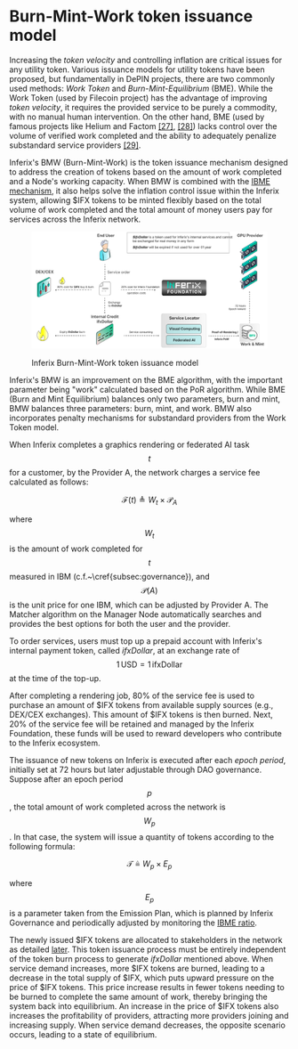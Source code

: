 # Burn-Mint-Work token issuance model

Increasing the _token velocity_ and controlling inflation are critical issues for any utility token. Various issuance models for utility tokens have been proposed, but fundamentally in DePIN projects, there are two commonly used methods: _Work Token_ and _Burn-Mint-Equilibrium_ (BME). While the Work Token (used by Filecoin project) has the advantage of improving _token velocity_, it requires the provided service to be purely a commodity, with no manual human intervention. On the other hand, BME (used by famous projects like Helium and Factom [\[27\]](../references.md#27), [\[28\]](../references.md#28)) lacks control over the volume of verified work completed and the ability to adequately penalize substandard service providers [\[29\]](../references.md#29).

Inferix's BMW (Burn-Mint-Work) is the token issuance mechanism designed to address the creation of tokens based on the amount of work completed and a Node's working capacity. When BMW is combined with the [IBME mechanism](inferix-bench-and-ibme/ibme.md), it also helps solve the inflation control issue within the Inferix system, allowing $IFX tokens to be minted flexibly based on the total volume of work completed and the total amount of money users pay for services across the Inferix network.

<figure><img src="../../.gitbook/assets/bmw-model (3).svg" alt=""><figcaption><p>Inferix Burn-Mint-Work token issuance model</p></figcaption></figure>

Inferix's BMW is an improvement on the BME algorithm, with the important parameter being "work" calculated based on the PoR algorithm. While BME (Burn and Mint Equilibrium) balances only two parameters, burn and mint, BMW balances three parameters: burn, mint, and work. BMW also incorporates penalty mechanisms for substandard providers from the Work Token model.

When Inferix completes a graphics rendering or federated AI task $$t$$ for a customer, by the Provider A, the network charges a service fee calculated as follows:

$$
\mathcal{F}\left(t\right) \triangleq W_{t} \times \mathcal{P}_{A}
$$

where $$W_t$$ is the amount of work completed for $$t$$ measured in IBM (c.f.\~\cref{subsec:governance}), and $$\mathcal{P}\left(A\right)$$ is the unit price for one IBM, which can be adjusted by Provider A. The Matcher algorithm on the Manager Node automatically searches and provides the best options for both the user and the provider.

To order services, users must top up a prepaid account with Inferix's internal payment token, called _ifxDollar_, at an exchange rate of $$1 \, \text{USD} = 1 \, \text{ifxDollar}$$ at the time of the top-up.

After completing a rendering job, 80% of the service fee is used to purchase an amount of $IFX tokens from available supply sources (e.g., DEX/CEX exchanges). This amount of $IFX tokens is then burned. Next, 20% of the service fee will be retained and managed by the Inferix Foundation, these funds will be used to reward developers who contribute to the Inferix ecosystem.

The issuance of new tokens on Inferix is executed after each _epoch period_, initially set at 72 hours but later adjustable through DAO governance. Suppose after an epoch period $$p$$, the total amount of work completed across the network is $$W_p$$. In that case, the system will issue a quantity of tokens according to the following formula:

$$
\mathcal{T} \triangleq W_p \times E_p
$$

where $$E_p$$ is a parameter taken from the Emission Plan, which is planned by Inferix Governance and periodically adjusted by monitoring the [IBME ratio](governance.md).

The newly issued $IFX tokens are allocated to stakeholders in the network as detailed [later](token-metrics-and-allocation/token-allocation.md). This token issuance process must be entirely independent of the token burn process to generate _ifxDollar_ mentioned above. When service demand increases, more $IFX tokens are burned, leading to a decrease in the total supply of $IFX, which puts upward pressure on the price of $IFX tokens. This price increase results in fewer tokens needing to be burned to complete the same amount of work, thereby bringing the system back into equilibrium. An increase in the price of $IFX tokens also increases the profitability of providers, attracting more providers joining and increasing supply. When service demand decreases, the opposite scenario occurs, leading to a state of equilibrium.
